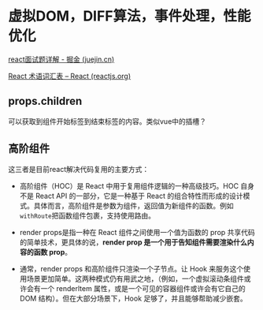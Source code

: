 # 虚拟DOM，DIFF算法，事件处理，性能优化

[react面试题详解 - 掘金 (juejin.cn)](https://juejin.cn/post/7167159690051190791)

[React 术语词汇表 – React (reactjs.org)](https://zh-hans.reactjs.org/docs/glossary.html#propschildren)

## props.children

可以获取到组件开始标签到结束标签的内容。类似vue中的插槽？

## 高阶组件

这三者是目前react解决代码复用的主要方式：

- 高阶组件（HOC）是 React 中用于复用组件逻辑的一种高级技巧。HOC 自身不是 React API 的一部分，它是一种基于 React 的组合特性而形成的设计模式。具体而言，高阶组件是参数为组件，返回值为新组件的函数。例如`withRoute`把函数组件包裹，支持使用路由。

- render props是指一种在 React 组件之间使用一个值为函数的 prop 共享代码的简单技术，更具体的说，**render prop 是一个用于告知组件需要渲染什么内容的函数 prop**。

- 通常，render props 和高阶组件只渲染一个子节点。让 Hook 来服务这个使用场景更加简单。这两种模式仍有用武之地，（例如，一个虚拟滚动条组件或许会有一个 renderltem 属性，或是一个可见的容器组件或许会有它自己的 DOM 结构）。但在大部分场景下，Hook 足够了，并且能够帮助减少嵌套。